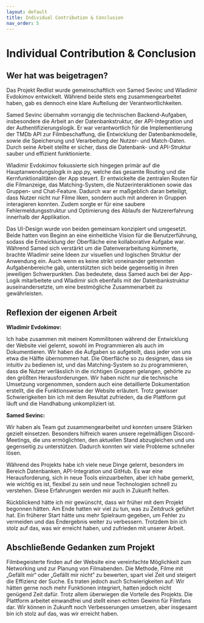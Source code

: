 ```yaml
---
layout: default
title: Individual Contribution & Conclusion  
nav_order: 5
---
```


# Individual Contribution & Conclusion

## Wer hat was beigetragen?  

Das Projekt Redlist wurde gemeinschaftlich von Samed Sevinc und Wladimir Evdokimov entwickelt. Während beide stets eng zusammengearbeitet haben, gab es dennoch eine klare Aufteilung der Verantwortlichkeiten.

Samed Sevinc übernahm vorrangig die technischen Backend-Aufgaben, insbesondere die Arbeit an der Datenbankstruktur, der API-Integration und der Authentifizierungslogik. Er war verantwortlich für die Implementierung der TMDb API zur Filmbeschaffung, die Entwicklung der Datenbankmodelle, sowie die Speicherung und Verarbeitung der Nutzer- und Match-Daten. Durch seine Arbeit stellte er sicher, dass die Datenbank- und API-Struktur sauber und effizient funktionierte.

Wladimir Evdokimov fokussierte sich hingegen primär auf die Hauptanwendungslogik in app.py, welche das gesamte Routing und die Kernfunktionalitäten der App steuert. Er entwickelte die zentralen Routen für die Filmanzeige, das Matching-System, die Nutzerinteraktionen sowie das Gruppen- und Chat-Feature. Dadurch war er maßgeblich daran beteiligt, dass Nutzer nicht nur Filme liken, sondern auch mit anderen in Gruppen interagieren konnten. Zudem sorgte er für eine saubere Fehlermeldungsstruktur und Optimierung des Ablaufs der Nutzererfahrung innerhalb der Applikation.

Das UI-Design wurde von beiden gemeinsam konzipiert und umgesetzt. Beide hatten von Beginn an eine einheitliche Vision für die Benutzerführung, sodass die Entwicklung der Oberfläche eine kollaborative Aufgabe war. Während Samed sich verstärkt um die Datenverarbeitung kümmerte, brachte Wladimir seine Ideen zur visuellen und logischen Struktur der Anwendung ein. Auch wenn es keine strikt voneinander getrennten Aufgabenbereiche gab, unterstützten sich beide gegenseitig in ihren jeweiligen Schwerpunkten. Das bedeutete, dass Samed auch bei der App-Logik mitarbeitete und Wladimir sich ebenfalls mit der Datenbankstruktur auseinandersetzte, um eine bestmögliche Zusammenarbeit zu gewährleisten.

## Reflexion der eigenen Arbeit  

**Wladimir Evdokimov:**

Ich habe zusammen mit meinem Kommilitonen während der Entwicklung der Website viel gelernt, sowohl im Programmieren als auch im Dokumentieren. Wir haben die Aufgaben so aufgeteilt, dass jeder von uns etwa die Hälfte übernommen hat. Die Oberfläche so zu designen, dass sie intuitiv zu bedienen ist, und das Matching-System so zu programmieren, dass die Nutzer verlässlich in die richtigen Gruppen gelangen, gehörte zu den größten Herausforderungen. Wir haben nicht nur die technische Umsetzung vorgenommen, sondern auch eine detaillierte Dokumentation erstellt, die die Funktionsweise der Website erläutert. Trotz gewisser Schwierigkeiten bin ich mit dem Resultat zufrieden, da die Plattform gut läuft und die Handhabung unkompliziert ist.



**Samed Sevinc:**

Wir haben als Team gut zusammengearbeitet und konnten unsere Stärken gezielt einsetzen. Besonders hilfreich waren unsere regelmäßigen Discord-Meetings, die uns ermöglichten, den aktuellen Stand abzugleichen und uns gegenseitig zu unterstützen. Dadurch konnten wir viele Probleme schneller lösen.

Während des Projekts habe ich viele neue Dinge gelernt, besonders im Bereich Datenbanken, API-Integration und GitHub. Es war eine Herausforderung, sich in neue Tools einzuarbeiten, aber ich habe gemerkt, wie wichtig es ist, flexibel zu sein und neue Technologien schnell zu verstehen. Diese Erfahrungen werden mir auch in Zukunft helfen.

Rückblickend hätte ich mir gewünscht, dass wir früher mit dem Projekt begonnen hätten. Am Ende hatten wir viel zu tun, was zu Zeitdruck geführt hat. Ein früherer Start hätte uns mehr Spielraum gegeben, um Fehler zu vermeiden und das Endergebnis weiter zu verbessern. Trotzdem bin ich stolz auf das, was wir erreicht haben, und zufrieden mit unserer Arbeit.

## Abschließende Gedanken zum Projekt
Filmbegeisterte finden auf der Website eine vereinfachte Möglichkeit zum Networking und zur Planung von Filmabenden. Die Methode, Filme mit „Gefällt mir“ oder „Gefällt mir nicht“ zu bewerten, spart viel Zeit und steigert die Effizienz der Suche. Es traten jedoch auch Schwierigkeiten auf: Wir hätten gerne noch mehr Funktionen integriert, hatten jedoch nicht genügend Zeit dafür. Trotz allem überwiegen die Vorteile des Projekts. Die Plattform arbeitet einwandfrei und stellt einen echten Gewinn für Filmfans dar. Wir können in Zukunft noch Verbesserungen umsetzen, aber insgesamt bin ich stolz auf das, was wir erreicht haben.

